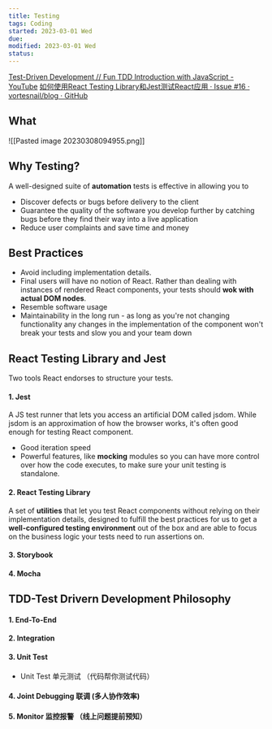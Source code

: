 ```yaml
---
title: Testing
tags: Coding   
started: 2023-03-01 Wed
due: 
modified: 2023-03-01 Wed
status: 
---
```

[Test-Driven Development // Fun TDD Introduction with JavaScript - YouTube](https://www.youtube.com/watch?v=Jv2uxzhPFl4)
[如何使用React Testing Library和Jest测试React应用 · Issue #16 · vortesnail/blog · GitHub](https://github.com/vortesnail/blog/issues/16)
## What
![[Pasted image 20230308094955.png]]
## Why Testing?
A well-designed suite of **automation** tests is effective in allowing you to 
- Discover defects or bugs before delivery to the client
- Guarantee the quality of the software you develop further by catching bugs before they find their way into a live application
- Reduce user complaints and save time and money
## Best Practices
- Avoid including implementation details. 
- Final users will have no notion of React. Rather than dealing with instances of rendered React components, your tests should **wok with actual DOM nodes**.
- Resemble software usage
- Maintainability in the long run - as long as you're not changing functionality any changes in the implementation of the component won't break your tests and slow you and your team down

## React Testing Library and Jest
Two tools React endorses to structure your tests.
#### 1. Jest
A JS test runner that lets you access an artificial DOM called jsdom. While jsdom is an approximation of how the browser works, it's often good enough for testing React component.
- Good iteration speed
- Powerful features, like **mocking** modules so you can have more control over how the code executes, to make sure your unit testing is standalone.
#### 2. React Testing Library
A set of **utilities** that let you test React components without relying on their implementation details, designed to fulfill the best practices for us to get a **well-configured testing environment** out of the box and are able to focus on the business logic your tests need to run assertions on.
#### 3. Storybook
#### 4. Mocha
## TDD-Test Drivern Development Philosophy
#### 1. End-To-End
#### 2. Integration
#### 3. Unit Test
- Unit Test 单元测试 （代码帮你测试代码）
#### 4. Joint Debugging 联调 (多人协作效率)
#### 5. Monitor 监控报警 （线上问题提前预知）

